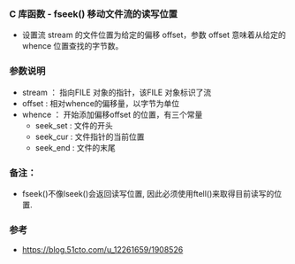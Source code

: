 ### C 库函数 - fseek() **移动文件流**的读写位置
* 设置流 stream 的文件位置为给定的偏移 offset，参数 offset 意味着从给定的 whence 位置查找的字节数。
### 参数说明
* stream ： 指向FILE 对象的指针，该FILE 对象标识了流
* offset : 相对whence的偏移量，以字节为单位
* whence ： 开始添加偏移offset 的位置，有三个常量
  * seek_set : 文件的开头
  * seek_cur : 文件指针的当前位置
  * seek_end : 文件的末尾
### 备注：
 * fseek()不像lseek()会返回读写位置, 因此必须使用ftell()来取得目前读写的位置.
### 参考
* https://blog.51cto.com/u_12261659/1908526